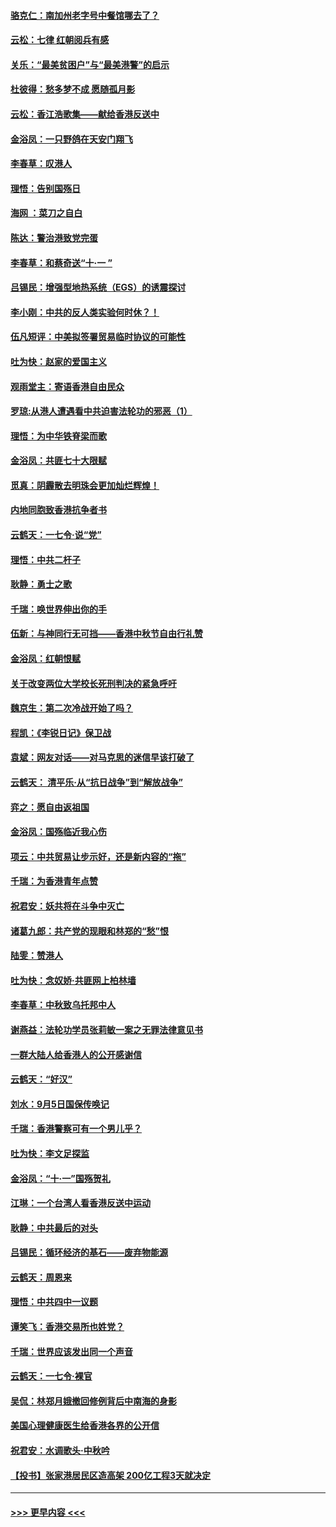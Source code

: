 #### [骆克仁：南加州老字号中餐馆哪去了？](../pages/nsc993/n11545120.md?t=09250822) 
#### [云松：七律 红朝阅兵有感](../pages/nsc993/n11542394.md?t=09250822) 
#### [关乐：“最美贫困户”与“最美港警”的启示](../pages/nsc993/n11542252.md?t=09250822) 
#### [杜彼得：愁多梦不成 愿随孤月影](../pages/nsc993/n11540296.md?t=09250822) 
#### [云松：香江浩歌集——献给香港反送中](../pages/nsc993/n11540149.md?t=09250822) 
#### [金浴凤：一只野鸽在天安门翔飞](../pages/nsc993/n11540280.md?t=09250822) 
#### [李春草：叹港人](../pages/nsc993/n11540119.md?t=09250822) 
#### [理悟：告别国殇日](../pages/nsc993/n11539610.md?t=09250822) 
#### [海网 ：菜刀之自白](../pages/nsc993/n11539597.md?t=09250822) 
#### [陈达：警治港致党完蛋](../pages/nsc993/n11538127.md?t=09250822) 
#### [李春草：和蔡奇送“十·一 ”](../pages/nsc993/n11537810.md?t=09250822) 
#### [吕锡民：增强型地热系统（EGS）的诱震探讨](../pages/nsc993/n11537765.md?t=09250822) 
#### [李小刚：中共的反人类实验何时休？！](../pages/nsc993/n11537669.md?t=09250822) 
#### [伍凡短评：中美拟签署贸易临时协议的可能性](../pages/nsc993/n11536773.md?t=09250822) 
#### [吐为快：赵家的爱国主义](../pages/nsc993/n11536750.md?t=09250822) 
#### [观雨堂主：寄语香港自由民众](../pages/nsc993/n11536735.md?t=09250822) 
#### [罗琼:从港人遭遇看中共迫害法轮功的邪恶（1）](../pages/nsc993/n11507862.md?t=09250822) 
#### [理悟：为中华铁脊梁而歌](../pages/nsc993/n11534458.md?t=09250822) 
#### [金浴凤：共匪七十大限赋](../pages/nsc993/n11534434.md?t=09250822) 
#### [觅真：阴霾散去明珠会更加灿烂辉煌！](../pages/nsc993/n11531858.md?t=09250822) 
#### [内地同胞致香港抗争者书](../pages/nsc993/n11531645.md?t=09250822) 
#### [云鹤天：一七令‧说“党”](../pages/nsc993/n11529099.md?t=09250822) 
#### [理悟：中共二杆子](../pages/nsc993/n11529046.md?t=09250822) 
#### [耿静：勇士之歌](../pages/nsc993/n11527562.md?t=09250822) 
#### [千瑞：唤世界伸出你的手](../pages/nsc993/n11526942.md?t=09250822) 
#### [伍新：与神同行无可挡——香港中秋节自由行礼赞](../pages/nsc993/n11526801.md?t=09250822) 
#### [金浴凤：红朝恨赋](../pages/nsc993/n11524312.md?t=09250822) 
#### [关于改变两位大学校长死刑判决的紧急呼吁](../pages/nsc993/n11524103.md?t=09250822) 
#### [魏京生：第二次冷战开始了吗？](../pages/nsc993/n11524023.md?t=09250822) 
#### [程凯：《李锐日记》保卫战](../pages/nsc993/n11522922.md?t=09250822) 
#### [袁斌：网友对话——对马克思的迷信早该打破了](../pages/nsc993/n11522561.md?t=09250822) 
#### [云鹤天： 清平乐‧从“抗日战争”到“解放战争”](../pages/nsc993/n11522917.md?t=09250822) 
#### [弈之：愿自由返祖国](../pages/nsc993/n11522810.md?t=09250822) 
#### [金浴凤：国殇临近我心伤](../pages/nsc993/n11522406.md?t=09250822) 
#### [项云：中共贸易让步示好，还是新内容的“拖”](../pages/nsc993/n11522395.md?t=09250822) 
#### [千瑞：为香港青年点赞](../pages/nsc993/n11521768.md?t=09250822) 
#### [祝君安：妖共将在斗争中灭亡](../pages/nsc993/n11520950.md?t=09250822) 
#### [诸葛九郎：共产党的现眼和林郑的“愁”恨](../pages/nsc993/n11520625.md?t=09250822) 
#### [陆雯：赞港人](../pages/nsc993/n11520609.md?t=09250822) 
#### [吐为快：念奴娇‧共匪网上柏林墙](../pages/nsc993/n11519122.md?t=09250822) 
#### [李春草：中秋致乌托邦中人](../pages/nsc993/n11518776.md?t=09250822) 
#### [谢燕益：法轮功学员张莉敏一案之无罪法律意见书](../pages/nsc993/n11517600.md?t=09250822) 
#### [一群大陆人给香港人的公开感谢信](../pages/nsc993/n11514797.md?t=09250822) 
#### [云鹤天：“好汉”](../pages/nsc993/n11513536.md?t=09250822) 
#### [刘水：9月5日国保传唤记](../pages/nsc993/n11513460.md?t=09250822) 
#### [千瑞：香港警察可有一个男儿乎？](../pages/nsc993/n11513109.md?t=09250822) 
#### [吐为快：李文足探监](../pages/nsc993/n11509622.md?t=09250822) 
#### [金浴凤：“十‧一”国殇贺礼](../pages/nsc993/n11509593.md?t=09250822) 
#### [江琳：一个台湾人看香港反送中运动](../pages/nsc993/n11509211.md?t=09250822) 
#### [耿静：中共最后的对头](../pages/nsc993/n11508308.md?t=09250822) 
#### [吕锡民：循环经济的基石——废弃物能源](../pages/nsc993/n11508212.md?t=09250822) 
#### [云鹤天：周恩来](../pages/nsc993/n11508055.md?t=09250822) 
#### [理悟：中共四中一议题](../pages/nsc993/n11507782.md?t=09250822) 
#### [谭笑飞：香港交易所也姓党？](../pages/nsc993/n11507753.md?t=09250822) 
#### [千瑞：世界应该发出同一个声音](../pages/nsc993/n11507290.md?t=09250822) 
#### [云鹤天：一七令‧裸官](../pages/nsc993/n11507177.md?t=09250822) 
#### [吴侃：林郑月娥撤回修例背后中南海的身影](../pages/nsc993/n11506876.md?t=09250822) 
#### [美国心理健康医生给香港各界的公开信](../pages/nsc993/n11506809.md?t=09250822) 
#### [祝君安：水调歌头‧中秋吟](../pages/nsc993/n11506758.md?t=09250822) 
#### [【投书】张家港居民区造高架 200亿工程3天就决定](../pages/nsc993/n11506682.md?t=09250822) 

----
#### [ >>> 更早内容 <<< ](../indexes/nsc993-earlier.md)
